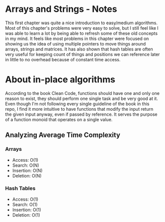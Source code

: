 # Arrays and Strings - Notes

This first chapter was quite a nice introduction to easy/medium algorithms. Most of this chapter's problems
were very easy to solve, but I still feel like I was able to learn a lot by being able to refresh some of these old concepts
in my mind. It feels like most problems in this chapter were focused on showing us the idea of using multiple pointers
to move things around arrays, strings and matrices. It has also shown that hash tables are often very useful
for keeping count of things and positions we can reference later in little to no overhead because of constant time access.

# About in-place algorithms

According to the book Clean Code, functions should have one and only one reason to exist, they should perform one single task
and be very good at it. Even though I'm not following every single guideline of the book in this repo, I find it more intuitive
to have functions that modify the input return the given input anyway, even if passed by reference. It serves the purpose of a function
monoid that operates on a single value.

## Analyzing Average Time Complexity

### Arrays

- Access: O(1)
- Search: O(N)
- Insertion: O(N)
- Deletion: O(N)

### Hash Tables

- Access: O(1)
- Search: O(1)
- Insertion: O(1)
- Deletion: O(1)
